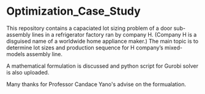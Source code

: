 # Optimization_Case_Study

This repository contains a capaciated lot sizing problem of a door sub-assembly lines in a refrigerator factory ran by company H. (Company H is a disguised name of a worldwide home appliance maker.) The main topic is to determine lot sizes and production sequence for H company’s mixed-models assembly line. 

A mathematical formulation is discussed and python script for Gurobi solver is also uploaded.

Many thanks for Professor Candace Yano's advise on the formualation. 
